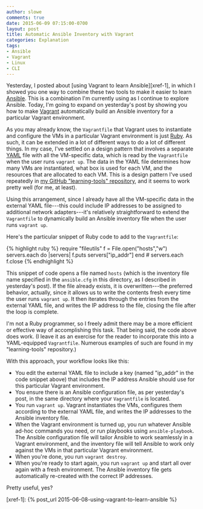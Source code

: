 ```yaml
---
author: slowe
comments: true
date: 2015-06-09 07:15:00-0700
layout: post
title: Automatic Ansible Inventory with Vagrant
categories: Explanation
tags:
- Ansible
- Vagrant
- Linux
- CLI
---
```


Yesterday, I posted about [using Vagrant to learn Ansible][xref-1], in which I showed you one way to combine these two tools to make it easier to learn [Ansible][link-1]. This is a combination I'm currently using as I continue to explore Ansible. Today, I'm going to expand on yesterday's post by showing you how to make [Vagrant][link-2] automatically build an Ansible inventory for a particular Vagrant environment.

As you may already know, the `Vagrantfile` that Vagrant uses to instantiate and configure the VMs in a particular Vagrant environment is just [Ruby][link-3]. As such, it can be extended in a lot of different ways to do a lot of different things. In my case, I've settled on a design pattern that involves a separate [YAML][link-4] file with all the VM-specific data, which is read by the `Vagrantfile` when the user runs `vagrant up`. The data in the YAML file determines how many VMs are instantiated, what box is used for each VM, and the resources that are allocated to each VM. This is a design pattern I've used repeatedly in [my GitHub "learning-tools" repository][link-5], and it seems to work pretty well (for me, at least).

Using this arrangement, since I already have all the VM-specific data in the external YAML file---this could include IP addresses to be assigned to additional network adapters---it's relatively straightforward to extend the `Vagrantfile` to dynamically build an Ansible inventory file when the user runs `vagrant up`.

Here's the particular snippet of Ruby code to add to the `Vagrantfile`:

{% highlight ruby %}
require "fileutils"
f = File.open("hosts","w")
servers.each do |servers|
  f.puts servers["ip_addr"]
end # servers.each
f.close
{% endhighlight %}

This snippet of code opens a file named `hosts` (which is the inventory file name specified in the `ansible.cfg` in this directory, as I described in yesterday's post). If the file already exists, it is overwritten---the preferred behavior, actually, since it allows us to write the contents fresh every time the user runs `vagrant up`. It then iterates through the entries from the external YAML file, and writes the IP address to the file, closing the file after the loop is complete.

I'm not a Ruby programmer, so I freely admit there may be a more efficient or effective way of accomplishing this task. That being said, the code above does work. (I leave it as an exercise for the reader to incorporate this into a YAML-equipped `Vagrantfile`. Numerous examples of such are found in my "learning-tools" repository.)

With this approach, your workflow looks like this:

* You edit the external YAML file to include a key (named "ip_addr" in the code snippet above) that includes the IP address Ansible should use for this particular Vagrant environment.
* You ensure there is an Ansible configuration file, as per yesterday's post, in the same directory where your `Vagrantfile` is located.
* You run `vagrant up`. Vagrant instantiates the VMs, configures them according to the external YAML file, and writes the IP addresses to the Ansible inventory file.
* When the Vagrant environment is turned up, you run whatever Ansible ad-hoc commands you need, or run playbooks using `ansible-playbook`. The Ansible configuration file will tailor Ansible to work seamlessly in a Vagrant environment, and the inventory file will tell Ansible to work only against the VMs in that particular Vagrant environment.
* When you're done, you run `vagrant destroy`.
* When you're ready to start again, you run `vagrant up` and start all over again with a fresh environment. The Ansible inventory file gets automatically re-created with the correct IP addresses.

Pretty useful, yes?

 

[link-1]: http://www.ansible.com/home
[link-2]: https://www.vagrantup.com
[link-3]: https://www.ruby-lang.org/en/
[link-4]: http://yaml.org/
[link-5]: https://github.com/lowescott/learning-tools
[xref-1]: {% post_url 2015-06-08-using-vagrant-to-learn-ansible %}
